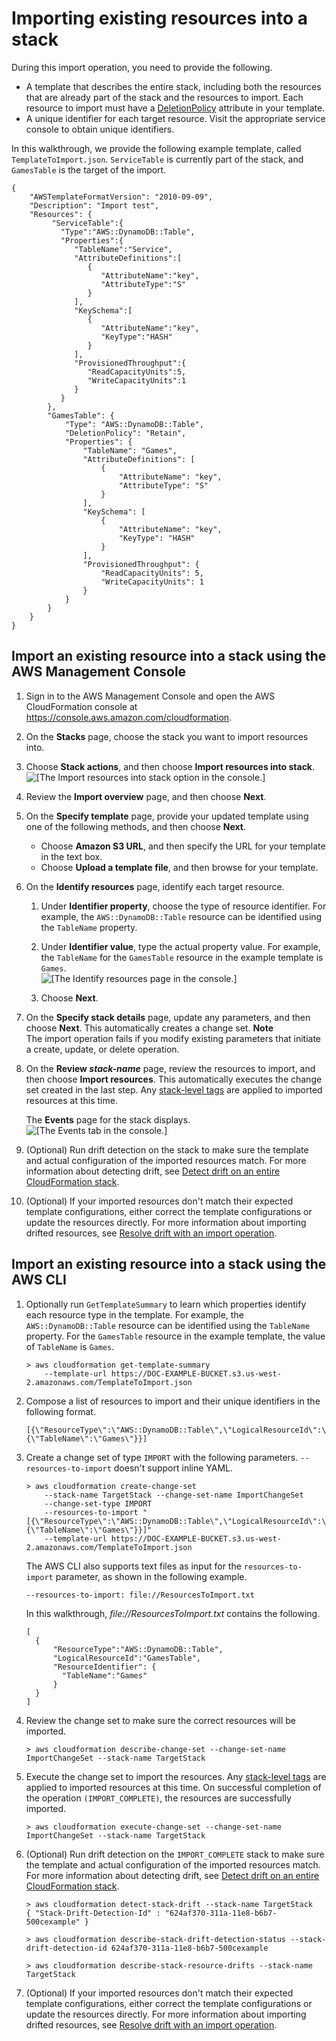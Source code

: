 # Importing existing resources into a stack<a name="resource-import-existing-stack"></a>

During this import operation, you need to provide the following\.
+ A template that describes the entire stack, including both the resources that are already part of the stack and the resources to import\. Each resource to import must have a [DeletionPolicy](https://docs.aws.amazon.com/AWSCloudFormation/latest/UserGuide/aws-attribute-deletionpolicy.html) attribute in your template\.
+ A unique identifier for each target resource\. Visit the appropriate service console to obtain unique identifiers\.

In this walkthrough, we provide the following example template, called `TemplateToImport.json`\. `ServiceTable` is currently part of the stack, and `GamesTable` is the target of the import\.

```
{
    "AWSTemplateFormatVersion": "2010-09-09",
    "Description": "Import test",
    "Resources": {
         "ServiceTable":{
           "Type":"AWS::DynamoDB::Table",
           "Properties":{
              "TableName":"Service",
              "AttributeDefinitions":[
                 {
                    "AttributeName":"key",
                    "AttributeType":"S"
                 }
              ],
              "KeySchema":[
                 {
                    "AttributeName":"key",
                    "KeyType":"HASH"
                 }
              ],
              "ProvisionedThroughput":{
                 "ReadCapacityUnits":5,
                 "WriteCapacityUnits":1
              }
           }
        },
        "GamesTable": {
            "Type": "AWS::DynamoDB::Table",
            "DeletionPolicy": "Retain",
            "Properties": {
                "TableName": "Games",
                "AttributeDefinitions": [
                    {
                        "AttributeName": "key",
                        "AttributeType": "S"
                    }
                ],
                "KeySchema": [
                    {
                        "AttributeName": "key",
                        "KeyType": "HASH"
                    }
                ],
                "ProvisionedThroughput": {
                    "ReadCapacityUnits": 5,
                    "WriteCapacityUnits": 1
                }
            }
        }
    }
}
```

## Import an existing resource into a stack using the AWS Management Console<a name="resource-import-existing-stack-console"></a>

1. Sign in to the AWS Management Console and open the AWS CloudFormation console at [https://console\.aws\.amazon\.com/cloudformation](https://console.aws.amazon.com/cloudformation/)\.

1. On the **Stacks** page, choose the stack you want to import resources into\.

1. Choose **Stack actions**, and then choose **Import resources into stack**\.  
![\[The Import resources into stack option in the console.\]](http://docs.aws.amazon.com/AWSCloudFormation/latest/UserGuide/images/stack-actions-import.png)

1. Review the **Import overview** page, and then choose **Next**\.

1. On the **Specify template** page, provide your updated template using one of the following methods, and then choose **Next**\.
   + Choose **Amazon S3 URL**, and then specify the URL for your template in the text box\.
   + Choose **Upload a template file**, and then browse for your template\.

1. On the **Identify resources** page, identify each target resource\.

   1. Under **Identifier property**, choose the type of resource identifier\. For example, the `AWS::DynamoDB::Table` resource can be identified using the `TableName` property\.

   1. Under **Identifier value**, type the actual property value\. For example, the `TableName` for the `GamesTable` resource in the example template is `Games`\.  
![\[The Identify resources page in the console.\]](http://docs.aws.amazon.com/AWSCloudFormation/latest/UserGuide/images/resources-to-import-identifiers.png)

   1. Choose **Next**\.

1. On the **Specify stack details** page, update any parameters, and then choose **Next**\. This automatically creates a change set\.
**Note**  
The import operation fails if you modify existing parameters that initiate a create, update, or delete operation\.

1. On the **Review *stack\-name*** page, review the resources to import, and then choose **Import resources**\. This automatically executes the change set created in the last step\. Any [stack\-level tags](https://docs.aws.amazon.com/AWSCloudFormation/latest/UserGuide/cfn-console-add-tags.html) are applied to imported resources at this time\.

   The **Events** page for the stack displays\.  
![\[The Events tab in the console.\]](http://docs.aws.amazon.com/AWSCloudFormation/latest/UserGuide/images/import-events.png)

1. \(Optional\) Run drift detection on the stack to make sure the template and actual configuration of the imported resources match\. For more information about detecting drift, see [Detect drift on an entire CloudFormation stack](https://docs.aws.amazon.com/AWSCloudFormation/latest/UserGuide/detect-drift-stack.html)\.

1. \(Optional\) If your imported resources don't match their expected template configurations, either correct the template configurations or update the resources directly\. For more information about importing drifted resources, see [Resolve drift with an import operation](https://docs.aws.amazon.com/AWSCloudFormation/latest/UserGuide/resource-import-resolve-drift.html)\.

## Import an existing resource into a stack using the AWS CLI<a name="resource-import-existing-stack-cli"></a>

1. Optionally run `GetTemplateSummary` to learn which properties identify each resource type in the template\. For example, the `AWS::DynamoDB::Table` resource can be identified using the `TableName` property\. For the `GamesTable` resource in the example template, the value of `TableName` is `Games`\.

   ```
   > aws cloudformation get-template-summary 
       --template-url https://DOC-EXAMPLE-BUCKET.s3.us-west-2.amazonaws.com/TemplateToImport.json
   ```

1. Compose a list of resources to import and their unique identifiers in the following format\.

   ```
   [{\"ResourceType\":\"AWS::DynamoDB::Table\",\"LogicalResourceId\":\"GamesTable\",\"ResourceIdentifier\":{\"TableName\":\"Games\"}}]
   ```

1. Create a change set of type `IMPORT` with the following parameters\. `--resources-to-import` doesn't support inline YAML\.

   ```
   > aws cloudformation create-change-set
       --stack-name TargetStack --change-set-name ImportChangeSet
       --change-set-type IMPORT
       --resources-to-import "[{\"ResourceType\":\"AWS::DynamoDB::Table\",\"LogicalResourceId\":\"GamesTable\",\"ResourceIdentifier\":{\"TableName\":\"Games\"}}]"
       --template-url https://DOC-EXAMPLE-BUCKET.s3.us-west-2.amazonaws.com/TemplateToImport.json
   ```

   The AWS CLI also supports text files as input for the `resources-to-import` parameter, as shown in the following example\.

   ```
   --resources-to-import: file://ResourcesToImport.txt
   ```

   In this walkthrough, *file://ResourcesToImport\.txt* contains the following\.

   ```
   [
     {
         "ResourceType":"AWS::DynamoDB::Table",
         "LogicalResourceId":"GamesTable",
         "ResourceIdentifier": {
           "TableName":"Games"
         }
     }
   ]
   ```

1. Review the change set to make sure the correct resources will be imported\.

   ```
   > aws cloudformation describe-change-set --change-set-name ImportChangeSet --stack-name TargetStack
   ```

1. Execute the change set to import the resources\. Any [stack\-level tags](https://docs.aws.amazon.com/AWSCloudFormation/latest/UserGuide/cfn-console-add-tags.html) are applied to imported resources at this time\. On successful completion of the operation `(IMPORT_COMPLETE)`, the resources are successfully imported\.

   ```
   > aws cloudformation execute-change-set --change-set-name ImportChangeSet --stack-name TargetStack
   ```

1. \(Optional\) Run drift detection on the `IMPORT_COMPLETE` stack to make sure the template and actual configuration of the imported resources match\. For more information about detecting drift, see [Detect drift on an entire CloudFormation stack](https://docs.aws.amazon.com/AWSCloudFormation/latest/UserGuide/detect-drift-stack.html)\.

   ```
   > aws cloudformation detect-stack-drift --stack-name TargetStack
   { "Stack-Drift-Detection-Id" : "624af370-311a-11e8-b6b7-500cexample" }
   
   > aws cloudformation describe-stack-drift-detection-status --stack-drift-detection-id 624af370-311a-11e8-b6b7-500cexample
               
   > aws cloudformation describe-stack-resource-drifts --stack-name TargetStack
   ```

1. \(Optional\) If your imported resources don't match their expected template configurations, either correct the template configurations or update the resources directly\. For more information about importing drifted resources, see [Resolve drift with an import operation](https://docs.aws.amazon.com/AWSCloudFormation/latest/UserGuide/resource-import-resolve-drift.html)\.
